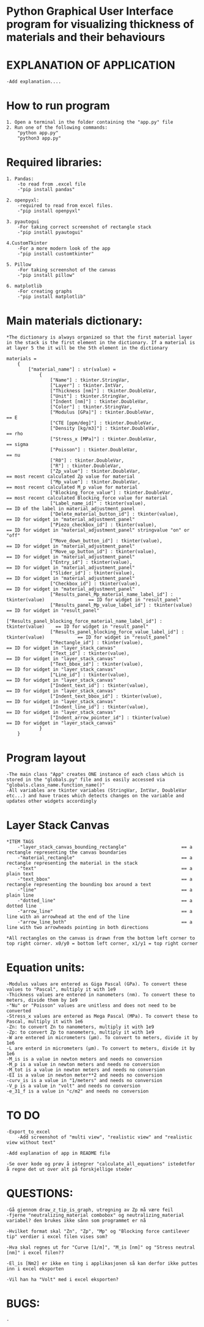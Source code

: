 # Python Graphical User Interface program for visualizing thickness of materials and their behaviours

# EXPLANATION OF APPLICATION
    -Add explanation....

# How to run program
    1. Open a terminal in the folder containing the "app.py" file
    2. Run one of the following commands:
        "python app.py"
        "python3 app.py"


# Required libraries:
    1. Pandas: 
        -to read from .excel file
        -"pip install pandas"

    2. openpyxl:
        -required to read from excel files.
        -"pip install openpyxl"
    
    3. pyautogui
        -For taking correct screenshot of rectangle stack
        -"pip install pyautogui"
        
    4.CustomTkinter
        -For a more modern look of the app
        -"pip install customtkinter"
        
    5. Pillow
        -For taking screenshot of the canvas
        -"pip install pillow"
        
    6. matplotlib
        -For creating graphs
        -"pip install matplotlib"

    

# Main materials dictionary:
    *The dictionary is always organized so that the first material layer in the stack is the first element in the dictionary. If a material is at layer 5 the it will be the 5th element in the dictionary
    
    materials = 
        {
            ["material_name"] : str(value) = 
                {
                    ["Name"] : tkinter.StringVar,
                    ["Layer"] : tkinter.IntVar,
                    ["Thickness [nm]"] : tkinter.DoubleVar,
                    ["Unit"] : tkinter.StringVar,
                    ["Indent [nm]"] : tkinter.DoubleVar,
                    ["Color"] : tkinter.StringVar,
                    ["Modulus [GPa]"] : tkinter.DoubleVar,                                      == E
                    ["CTE [ppm/deg]"] : tkinter.DoubleVar,
                    ["Density [kg/m3]"] : tkinter.DoubleVar,                                    == rho
                    ["Stress_x [MPa]"] : tkinter.DoubleVar,                                     == sigma
                    ["Poisson"] : tkinter.DoubleVar,                                            == nu
                    ["R0"] : tkinter.DoubleVar,
                    ["R"] : tkinter.DoubleVar,
                    ["Zp_value"] : tkinter.DoubleVar,                                           == most recent calculated Zp value for material
                    ["Mp_value"] : tkinter.DoubleVar,                                           == most recent calculated M_p value for material
                    ["Blocking_force_value"] : tkinter.DoubleVar,                               == most recent calculated Blocking_force value for material
                    ["Label_name_id]" : tkinter(value),                                         == ID of the label in material_adjustment_panel
                    ["Delete_material_button_id"] : tkinter(value),                             == ID for widget in "material_adjustment_panel"
                    ["Piezo_checkbox_id"] : tkinter(value),                                     == ID for widget in "material_adjustment_panel" stringvalue "on" or "off"
                    ["Move_down_button_id"] : tkinter(value),                                   == ID for widget in "material_adjustment_panel"
                    ["Move_up_button_id"] : tkinter(value),                                     == ID for widget in "material_adjustment_panel"
                    ["Entry_id"] : tkinter(value),                                              == ID for widget in "material_adjustment_panel"
                    ["Slider_id"] : tkinter(value),                                             == ID for widget in "material_adjustment_panel"
                    ["Checkbox_id"] : tkinter(value),                                           == ID for widget in "material_adjustment_panel"
                    ["Results_panel_Mp_material_name_label_id"] : tkinter(value)                == ID for widget in "result_panel"
                    ["Results_panel_Mp_value_label_id"] : tkinter(value)                        == ID for widget in "result_panel"
                    ["Results_panel_blocking_force_material_name_label_id"] : tkinter(value)    == ID for widget in "result_panel"
                    ["Results_panel_blocking_force_value_label_id"] : tkinter(value)            == ID for widget in "result_panel"
                    ["Rectangle_id"] : tkinter(value),                                          == ID for widget in "layer_stack_canvas"
                    ["Text_id"] : tkinter(value),                                               == ID for widget in "layer_stack_canvas"
                    ["Text_bbox_id"] : tkinter(value),                                          == ID for widget in "layer_stack_canvas"
                    ["Line_id"] : tkinter(value),                                               == ID for widget in "layer_stack_canvas"
                    ["Indent_text_id"] : tkinter(value),                                        == ID for widget in "layer_stack_canvas"
                    ["Indent_text_bbox_id"] : tkinter(value),                                   == ID for widget in "layer_stack_canvas"
                    ["Indent_line_id"] : tkinter(value),                                        == ID for widget in "layer_stack_canvas"
                    ["Indent_arrow_pointer_id"] : tkinter(value)                                == ID for widget in "layer_stack_canvas"
                }
        }
    
    

# Program layout
    -The main class "App" creates ONE instance of each class which is stored in the "globals.py" file and is easily accessed via "globals.class_name.function_name()"
    -All variables are tkinter variables (StringVar, IntVar, DoubleVar etc...) and have traces which detects changes on the variable and updates other widgets accordingly

# Layer Stack Canvas 
    *ITEM TAGS
        -"layer_stack_canvas_bounding_rectangle"                    == a rectangle representing the canvas boundaries 
        -"material_rectangle"                                       == a rectangle representing the material in the stack
        -"text"                                                     == a plain text
        -"text_bbox"                                                == a rectangle representing the bounding box around a text
        -"line"                                                     == a plain line
        -"dotted_line"                                              == a dotted line
        -"arrow_line"                                               == a line with an arrowhead at the end of the line
        -"arrow_line_both"                                          == a line with two arrowheads pointing in both directions

    *All rectangles on the canvas is drawn from the bottom left corner to top right corner. x0/y0 = bottom left corner, x1/y1 = top right corner


# Equation units:
    -Modulus values are entered as Giga Pascal (GPa). To convert these values to "Pascal", multiply it with 1e9 
    -Thickness values are entered in nanometers (nm). To convert these to meters, divide them by 1e9
    -"Nu" or "Poisson" values are unitless and does not need to be converted
    -Stress_x values are entered as Mega Pascal (MPa). To convert these to Pascal, multiply it with 1e6
    -Zn: to convert Zn to nanometers, multiply it with 1e9
    -Zp: to convert Zp to nanometers, multiply it with 1e9
    -W are entered in micrometers (μm). To convert to meters, divide it by 1e6
    -L are enterd in micrometers (μm). To convert to meters, divide it by 1e6
    -M_is is a value in newton meters and needs no conversion
    -M_p is a value in newton meters and needs no conversion
    -M_tot is a value in newton meters and needs no conversion
    -EI is a value in newton meter**2 and needs no conversion
    -curv_is is a value in "1/meters" and needs no conversion
    -V_p is a value in "volt" and needs no conversion
    -e_31_f is a value in "c/m2" and needs no conversion

# TO DO
    -Export_to_excel
        -Add screenshot of "multi view", "realistic view" and "realistic view without text"

    -Add explanation of app in README file

    -Se over kode og prøv å integrer "calculate_all_equations" istedetfor å regne det ut over alt på forskjellige steder

# QUESTIONS:
    -Gå gjennom draw_z_tip_is_graph, utregning av Zp må være feil
    -fjerne "neutralizing_material combobox" og neutralizing_material variabel? den brukes ikke sånn som programmet er nå

    -Hvilket format skal "Zn", "Zp", "Mp" og "Blocking force cantilever tip" verdier i excel filen vises som?

    -Hva skal regnes ut for "Curve [1/m]", "M_is [nm]" og "Stress neutral [nm]" i excel filen??

    -El_is [Nm2] er ikke en ting i applikasjonen så kan derfor ikke puttes inn i excel eksporten

    -Vil han ha "Volt" med i excel eksporten?


# BUGS:
    -